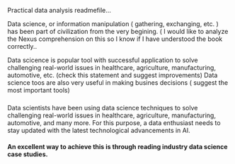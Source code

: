
Practical data analysis readmefile...

Data science, or information manipulation ( gathering, exchanging, etc. ) has been part of civilization from the very begining.  ( I would like to analyze the Nexus comprehension on this so I know if I have understood the book correctly..


Data scicence is popular tool with successful application to solve challenging real-world issues in healthcare, agriculture, manufacturing, automotive, etc. (check this statement and suggest improvements)
Data science toos are also very useful in making busines decisions ( suggest the most important tools)

###


Data scientists have been using data science techniques to solve challenging real-world issues in healthcare, agriculture, manufacturing, automotive, and many more. For this purpose, a data enthusiast needs to stay updated with the latest technological advancements in AI. 


#### An excellent way to achieve this is through reading industry data science case studies.
